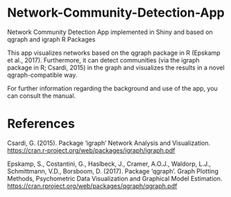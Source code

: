 # Network-Community-Detection-App
Network Community Detection App implemented in Shiny and based on qgraph and igraph R Packages

This app visualizes networks based on the qgraph package in R (Epskamp et al., 2017). 
Furthermore, it can detect communities (via the igraph package in R; Csardi, 2015) 
in the graph and visualizes the results in a novel qgraph-compatible way.

For further information regarding the background and use of the app, you can consult the manual.


# References
Csardi, G. (2015). Package ‘igraph’ Network Analysis and Visualization. https://cran.r-project.org/web/packages/igraph/igraph.pdf

Epskamp, S., Costantini, G., Haslbeck, J., Cramer, A.O.J., Waldorp, L.J., Schmittmann, V.D., 	Borsboom, D. (2017). Package ‘qgraph’. Graph Plotting Methods, Psychometric Data 	Visualization and Graphical Model Estimation. https://cran.rproject.org/web/packages/qgraph/qgraph.pdf

